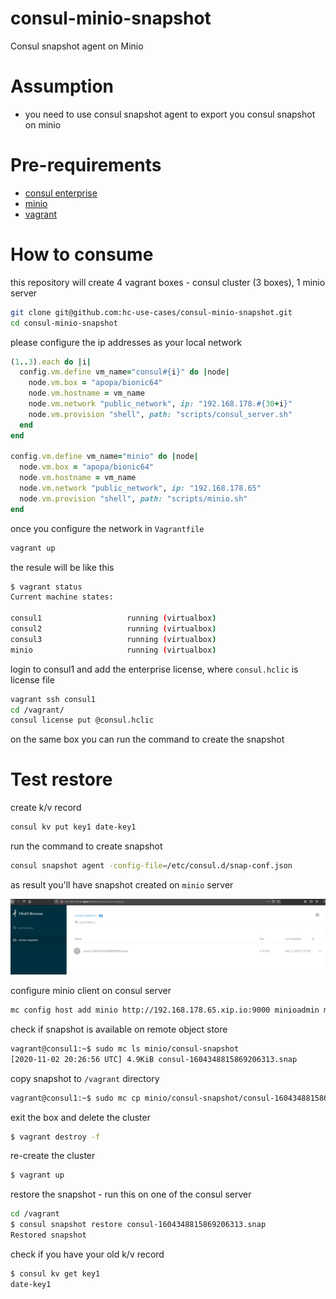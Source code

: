 # consul-minio-snapshot
Consul snapshot agent on Minio

# Assumption
- you need to use consul snapshot agent to export you consul snapshot on minio

# Pre-requirements

- [consul enterprise](https://www.consul.io/docs/enterprise) 
- [minio](https://min.io/)
- [vagrant](https://www.vagrantup.com/)

# How to consume

this repository will create 4 vagrant boxes - consul cluster (3 boxes), 1 minio server

```bash
git clone git@github.com:hc-use-cases/consul-minio-snapshot.git
cd consul-minio-snapshot
```

please configure the ip addresses as your local network

```ruby
(1..3).each do |i|
  config.vm.define vm_name="consul#{i}" do |node|
    node.vm.box = "apopa/bionic64"
    node.vm.hostname = vm_name
    node.vm.network "public_network", ip: "192.168.178.#{30+i}"
    node.vm.provision "shell", path: "scripts/consul_server.sh"
  end
end

config.vm.define vm_name="minio" do |node|
  node.vm.box = "apopa/bionic64"
  node.vm.hostname = vm_name
  node.vm.network "public_network", ip: "192.168.178.65"
  node.vm.provision "shell", path: "scripts/minio.sh"
end
```

once you configure the network in `Vagrantfile`

```bash
vagrant up
```

the resule will be like this

```bash
$ vagrant status
Current machine states:

consul1                   running (virtualbox)
consul2                   running (virtualbox)
consul3                   running (virtualbox)
minio                     running (virtualbox)
```

login to consul1 and add the enterprise license, where `consul.hclic` is license file

```bash
vagrant ssh consul1
cd /vagrant/
consul license put @consul.hclic
```

on the same box you can run the command to create the snapshot

# Test restore

create k/v record

```bash
consul kv put key1 date-key1
```

run the command to create snapshot

```bash
consul snapshot agent -config-file=/etc/consul.d/snap-conf.json
```

as result you'll have snapshot created on `minio` server

![snapshot in minio](img/minio-snapshot.png "snapshot in minio")

configure minio client on consul server

```bash
mc config host add minio http://192.168.178.65.xip.io:9000 minioadmin minioadmin
```

check if snapshot is available on remote object store

```bash
vagrant@consul1:~$ sudo mc ls minio/consul-snapshot
[2020-11-02 20:26:56 UTC] 4.9KiB consul-1604348815869206313.snap
```

copy snapshot to `/vagrant` directory

```bash
vagrant@consul1:~$ sudo mc cp minio/consul-snapshot/consul-1604348815869206313.snap /vagrant/
```

exit the box and delete the cluster

```bash
$ vagrant destroy -f
```

re-create the cluster

```bash
$ vagrant up
```

restore the snapshot - run this on one of the consul server

```bash
cd /vagrant
$ consul snapshot restore consul-1604348815869206313.snap
Restored snapshot
```

check if you have your old k/v record

```bash
$ consul kv get key1
date-key1
```
